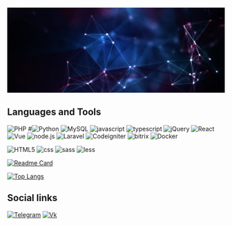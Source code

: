 [![Header](https://github.com/iliziumlion/iliziumlion/blob/main/assets/header2.jpeg)](https://github.com/iliziumlion)

<!-- About me -->

## Languages and Tools
![PHP](https://img.shields.io/badge/-PHP-09131c?style=for-the-badge&logo=php)
#![Python](https://img.shields.io/badge/-Python-09131c?style=for-the-badge&logo=python)
![MySQL](https://img.shields.io/badge/-MySQL-09131c?style=for-the-badge&logo=MySQL)
![javascript](https://img.shields.io/badge/-javascript-09131c?style=for-the-badge&logo=javascript)
![typescript](https://img.shields.io/badge/-typescript-09131c?style=for-the-badge&logo=typescript)
![jQuery](https://img.shields.io/badge/-jQuery-09131c?style=for-the-badge&logo=jQuery)
![React](https://img.shields.io/badge/-React-09131c?style=for-the-badge&logo=React)
![Vue](https://img.shields.io/badge/-Vue-09131c?style=for-the-badge&logo=vue.js)
![node.js](https://img.shields.io/badge/-node-09131c?style=for-the-badge&logo=node.js)
![Laravel](https://img.shields.io/badge/-Laravel-09131c?style=for-the-badge&logo=Laravel)
![Codeigniter](https://img.shields.io/badge/-Codeigniter-09131c?style=for-the-badge&logo=Codeigniter)
![bitrix](https://img.shields.io/badge/-bitrix-09131c?style=for-the-badge&logo=bitrix)
![Docker](https://img.shields.io/badge/-Docker-09131c?style=for-the-badge&logo=docker)

![HTML5](https://img.shields.io/badge/-HTML5-09131c?style=for-the-badge&logo=HTML5)
![css](https://img.shields.io/badge/-css-09131c?style=for-the-badge&logo=css)
![sass](https://img.shields.io/badge/-sass-09131c?style=for-the-badge&logo=sass)
![less](https://img.shields.io/badge/-less-09131c?style=for-the-badge&logo=less)

<!-- [![Anurag's GitHub stats](https://github-readme-stats.vercel.app/api?username=iliziumlion&count_private=true&show_icons=true)](https://github.com/anuraghazra/github-readme-stats) -->

[![Readme Card](https://github-readme-stats.vercel.app/api/pin/?username=iliziumlion&repo=devlion&show_owner=true&theme=gotham)](https://github.com/iliziumlion/devlion)

[![Top Langs](https://github-readme-stats.vercel.app/api/top-langs/?username=iliziumlion&hide=makefile,dockerfile,EJS,ruby&theme=gotham&layout=compact)](https://github.com/anuraghazra/github-readme-stats)

## Social links

[![Telegram](https://img.shields.io/badge/-telegram-09131c?style=for-the-badge&logo=telegram)](https://t.me/iliziumlion)
[![Vk](https://img.shields.io/badge/-vk-09131c?style=for-the-badge&logo=vk)](https://vk.com/iliziumlion)
<!--
**iliziumlion/iliziumlion** is a ✨ _special_ ✨ repository because its `README.md` (this file) appears on your GitHub profile.

Here are some ideas to get you started:

- 🔭 I’m currently working on ...
- 🌱 I’m currently learning ...
- 👯 I’m looking to collaborate on ...
- 🤔 I’m looking for help with ...
- 💬 Ask me about ...
- 📫 How to reach me: ...
- 😄 Pronouns: ...
- ⚡ Fun fact: ...
-->
